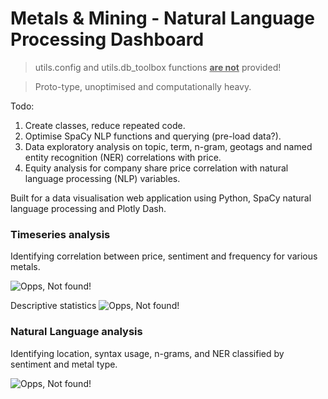 # Metals & Mining - Natural Language Processing Dashboard

> utils.config and utils.db_toolbox functions <b><u>are not</u></b> provided!

> Proto-type, unoptimised and computationally heavy.

Todo:
 1. Create classes, reduce repeated code.
 2. Optimise SpaCy NLP functions and querying (pre-load data?).
 3. Data exploratory analysis on topic, term, n-gram, geotags and named entity recognition (NER) correlations with price.
 4. Equity analysis for company share price correlation with natural language processing (NLP) variables.

Built for a data visualisation web application using Python, SpaCy natural language processing and Plotly Dash.

### Timeseries analysis

Identifying correlation between price, sentiment and frequency for various metals.

![Opps, Not found!](https://github.com/frederickvandenberg/nlp-dashboard/blob/main/nlp_dashboard_timeseries.png)

Descriptive statistics
![Opps, Not found!](https://github.com/frederickvandenberg/nlp-dashboard/blob/main/nlp_dashboard_timeseries2.png)


### Natural Language analysis

Identifying location, syntax usage, n-grams, and NER classified by sentiment and metal type.

![Opps, Not found!](https://github.com/frederickvandenberg/nlp-dashboard/blob/main/nlp_dashboard.png)


